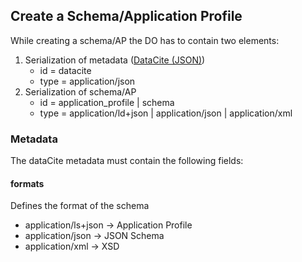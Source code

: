 ## Create a Schema/Application Profile

While creating a schema/AP the DO has to contain
two elements:
1. Serialization of metadata ([DataCite (JSON)](../datacite/schema.md))
   - id = datacite
   - type = application/json   
2. Serialization of schema/AP
   - id = application_profile | schema
   - type = application/ld+json | application/json | application/xml

### Metadata
The dataCite metadata must contain the following fields:
#### formats
Defines the format of the schema
  - application/ls+json -> Application Profile
  - application/json    -> JSON Schema
  - application/xml     -> XSD
  